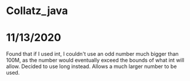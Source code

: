 # Collatz_java

# 11/13/2020
Found that if I used int, I couldn't use an odd number much bigger than 100M, as the number would eventually exceed the bounds of what int will allow. Decided to use long instead.  Allows a much larger number to be used.

